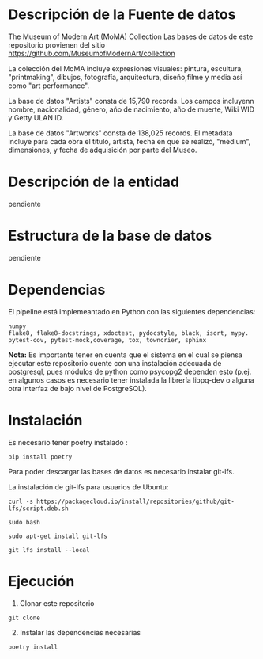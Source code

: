 # Descripción de la Fuente de datos
The Museum of Modern Art (MoMA) Collection
Las bases de datos de este repositorio provienen del sitio https://github.com/MuseumofModernArt/collection

La colección del MoMA incluye expresiones visuales: pintura, escultura, "printmaking", dibujos, fotografía, arquitectura, diseño,filme y media así como "art performance".

La base de datos "Artists"  consta de 15,790 records. Los campos incluyenn nombre, nacionalidad, género, año de nacimiento, año de muerte, Wiki WID y Getty ULAN ID.  

La base de datos "Artworks" consta de 138,025 records. El metadata incluye para cada obra el título, artista, fecha en que se realizó, "medium", dimensiones, y fecha de adquisición por parte del Museo.

# Descripción de la entidad
pendiente

# Estructura de la base de datos
pendiente

# Dependencias
El pipeline está implemeantado en Python con las siguientes dependencias:

```
numpy
flake8, flake8-docstrings, xdoctest, pydocstyle, black, isort, mypy. pytest-cov, pytest-mock,coverage, tox, towncrier, sphinx
```

**Nota:** Es importante tener en cuenta que el sistema en el cual se piensa ejecutar este repositorio cuente con una instalación adecuada de postgresql, pues módulos de python como psycopg2 dependen esto (p.ej. en algunos casos es necesario tener instalada la librería libpq-dev o alguna otra interfaz de bajo nivel de PostgreSQL).


# Instalación

Es necesario tener poetry instalado : 
```
pip install poetry
```

Para poder descargar las bases de datos es necesario instalar git-lfs. 

La instalación de git-lfs para usuarios de Ubuntu:
```
curl -s https://packagecloud.io/install/repositories/github/git-lfs/script.deb.sh

sudo bash

sudo apt-get install git-lfs

git lfs install --local 
```

# Ejecución

1. Clonar este  repositorio
```
git clone
```
 
2. Instalar las dependencias necesarias
```
poetry install
```  
